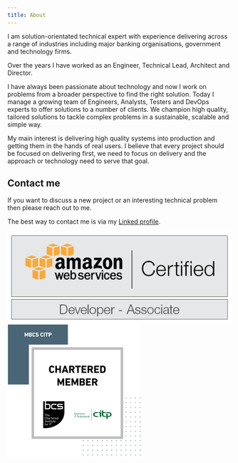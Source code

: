 ```yaml
---
title: About
---
```


I am solution-orientated technical expert with experience delivering across a range of industries including major banking organisations, government and technology firms. 

Over the years I have worked as an Engineer, Technical Lead, Architect and Director.

I have always been passionate about technology and now I work on problems from a broader perspective to find the right solution. Today I manage a growing team of Engineers, Analysts, Testers and DevOps experts to offer solutions to a number of clients. We champion high quality, tailored solutions to tackle complex problems in a sustainable, scalable and simple way. 

My main interest is delivering high quality systems into production and getting them in the hands of real users. I believe that every project should be focused on delivering first, we need to focus on delivery and the approach or technology need to serve that goal.

## Contact me

If you want to discuss a new project or an interesting technical problem then please reach out to me.

The best way to contact me is via my [Linked profile](https://www.linkedin.com/in/andrew-tarry-53a14022/).

![AWS Developer](/assets/img/Developer-Associate.png)
![CITP](/assets/img/mbcs-citp-badge-sm.png)